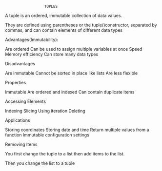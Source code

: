                       TUPLES
                      
A tuple is an ordered, immutable collection of data values.

They are defined using parentheses or the tuple()constructor, separated by commas, and can contain elements of different data types

Advantages(Immutability):

Are ordered
Can be used to assign multiple variables at once
Speed
Memory efficiency 
Can store many data types

Disadvantages

Are immutable
Cannot be sorted in place like lists
Are less flexible

Properties

Immutable
Are ordered and indexed
Can contain duplicate items

Accessing Elements

Indexing
Slicing
Using iteration
Deleting

Applications

Storing coordinates
Storing date and time
Return multiple values from a function
Immutable configuration settings

Removing Items

You first change the tuple to a list then add items to the list.

Then you change the list to a tuple

